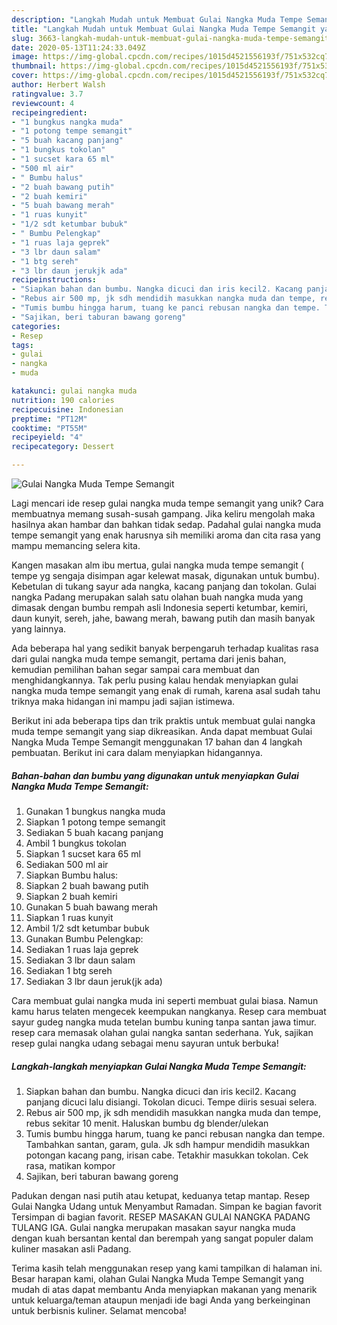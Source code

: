 ```yaml
---
description: "Langkah Mudah untuk Membuat Gulai Nangka Muda Tempe Semangit yang Lezat Sekali"
title: "Langkah Mudah untuk Membuat Gulai Nangka Muda Tempe Semangit yang Lezat Sekali"
slug: 3663-langkah-mudah-untuk-membuat-gulai-nangka-muda-tempe-semangit-yang-lezat-sekali
date: 2020-05-13T11:24:33.049Z
image: https://img-global.cpcdn.com/recipes/1015d4521556193f/751x532cq70/gulai-nangka-muda-tempe-semangit-foto-resep-utama.jpg
thumbnail: https://img-global.cpcdn.com/recipes/1015d4521556193f/751x532cq70/gulai-nangka-muda-tempe-semangit-foto-resep-utama.jpg
cover: https://img-global.cpcdn.com/recipes/1015d4521556193f/751x532cq70/gulai-nangka-muda-tempe-semangit-foto-resep-utama.jpg
author: Herbert Walsh
ratingvalue: 3.7
reviewcount: 4
recipeingredient:
- "1 bungkus nangka muda"
- "1 potong tempe semangit"
- "5 buah kacang panjang"
- "1 bungkus tokolan"
- "1 sucset kara 65 ml"
- "500 ml air"
- " Bumbu halus"
- "2 buah bawang putih"
- "2 buah kemiri"
- "5 buah bawang merah"
- "1 ruas kunyit"
- "1/2 sdt ketumbar bubuk"
- " Bumbu Pelengkap"
- "1 ruas laja geprek"
- "3 lbr daun salam"
- "1 btg sereh"
- "3 lbr daun jerukjk ada"
recipeinstructions:
- "Siapkan bahan dan bumbu. Nangka dicuci dan iris kecil2. Kacang panjang dicuci lalu disiangi. Tokolan dicuci. Tempe diiris sesuai selera."
- "Rebus air 500 mp, jk sdh mendidih masukkan nangka muda dan tempe, rebus sekitar 10 menit. Haluskan bumbu dg blender/ulekan"
- "Tumis bumbu hingga harum, tuang ke panci rebusan nangka dan tempe. Tambahkan santan, garam, gula. Jk sdh hampur mendidih masukkan potongan kacang pang, irisan cabe. Tetakhir masukkan tokolan. Cek rasa, matikan kompor"
- "Sajikan, beri taburan bawang goreng"
categories:
- Resep
tags:
- gulai
- nangka
- muda

katakunci: gulai nangka muda 
nutrition: 190 calories
recipecuisine: Indonesian
preptime: "PT12M"
cooktime: "PT55M"
recipeyield: "4"
recipecategory: Dessert

---
```



![Gulai Nangka Muda Tempe Semangit](https://img-global.cpcdn.com/recipes/1015d4521556193f/751x532cq70/gulai-nangka-muda-tempe-semangit-foto-resep-utama.jpg)

Lagi mencari ide resep gulai nangka muda tempe semangit yang unik? Cara membuatnya memang susah-susah gampang. Jika keliru mengolah maka hasilnya akan hambar dan bahkan tidak sedap. Padahal gulai nangka muda tempe semangit yang enak harusnya sih memiliki aroma dan cita rasa yang mampu memancing selera kita.

Kangen masakan alm ibu mertua, gulai nangka muda tempe semangit ( tempe yg sengaja disimpan agar kelewat masak, digunakan untuk bumbu). Kebetulan di tukang sayur ada nangka, kacang panjang dan tokolan. Gulai nangka Padang merupakan salah satu olahan buah nangka muda yang dimasak dengan bumbu rempah asli Indonesia seperti ketumbar, kemiri, daun kunyit, sereh, jahe, bawang merah, bawang putih dan masih banyak yang lainnya.

Ada beberapa hal yang sedikit banyak berpengaruh terhadap kualitas rasa dari gulai nangka muda tempe semangit, pertama dari jenis bahan, kemudian pemilihan bahan segar sampai cara membuat dan menghidangkannya. Tak perlu pusing kalau hendak menyiapkan gulai nangka muda tempe semangit yang enak di rumah, karena asal sudah tahu triknya maka hidangan ini mampu jadi sajian istimewa.


Berikut ini ada beberapa tips dan trik praktis untuk membuat gulai nangka muda tempe semangit yang siap dikreasikan. Anda dapat membuat Gulai Nangka Muda Tempe Semangit menggunakan 17 bahan dan 4 langkah pembuatan. Berikut ini cara dalam menyiapkan hidangannya.

<!--inarticleads1-->

##### Bahan-bahan dan bumbu yang digunakan untuk menyiapkan Gulai Nangka Muda Tempe Semangit:

1. Gunakan 1 bungkus nangka muda
1. Siapkan 1 potong tempe semangit
1. Sediakan 5 buah kacang panjang
1. Ambil 1 bungkus tokolan
1. Siapkan 1 sucset kara 65 ml
1. Sediakan 500 ml air
1. Siapkan  Bumbu halus:
1. Siapkan 2 buah bawang putih
1. Siapkan 2 buah kemiri
1. Gunakan 5 buah bawang merah
1. Siapkan 1 ruas kunyit
1. Ambil 1/2 sdt ketumbar bubuk
1. Gunakan  Bumbu Pelengkap:
1. Sediakan 1 ruas laja geprek
1. Sediakan 3 lbr daun salam
1. Sediakan 1 btg sereh
1. Sediakan 3 lbr daun jeruk(jk ada)


Cara membuat gulai nangka muda ini seperti membuat gulai biasa. Namun kamu harus telaten mengecek keempukan nangkanya. Resep cara membuat sayur gudeg nangka muda tetelan bumbu kuning tanpa santan jawa timur. resep cara memasak olahan gulai nangka santan sederhana. Yuk, sajikan resep gulai nangka udang sebagai menu sayuran untuk berbuka! 

<!--inarticleads2-->

##### Langkah-langkah menyiapkan Gulai Nangka Muda Tempe Semangit:

1. Siapkan bahan dan bumbu. Nangka dicuci dan iris kecil2. Kacang panjang dicuci lalu disiangi. Tokolan dicuci. Tempe diiris sesuai selera.
1. Rebus air 500 mp, jk sdh mendidih masukkan nangka muda dan tempe, rebus sekitar 10 menit. Haluskan bumbu dg blender/ulekan
1. Tumis bumbu hingga harum, tuang ke panci rebusan nangka dan tempe. Tambahkan santan, garam, gula. Jk sdh hampur mendidih masukkan potongan kacang pang, irisan cabe. Tetakhir masukkan tokolan. Cek rasa, matikan kompor
1. Sajikan, beri taburan bawang goreng


Padukan dengan nasi putih atau ketupat, keduanya tetap mantap. Resep Gulai Nangka Udang untuk Menyambut Ramadan. Simpan ke bagian favorit Tersimpan di bagian favorit. RESEP MASAKAN GULAI NANGKA PADANG TULANG IGA. Gulai nangka merupakan masakan sayur nangka muda dengan kuah bersantan kental dan berempah yang sangat populer dalam kuliner masakan asli Padang. 

Terima kasih telah menggunakan resep yang kami tampilkan di halaman ini. Besar harapan kami, olahan Gulai Nangka Muda Tempe Semangit yang mudah di atas dapat membantu Anda menyiapkan makanan yang menarik untuk keluarga/teman ataupun menjadi ide bagi Anda yang berkeinginan untuk berbisnis kuliner. Selamat mencoba!
